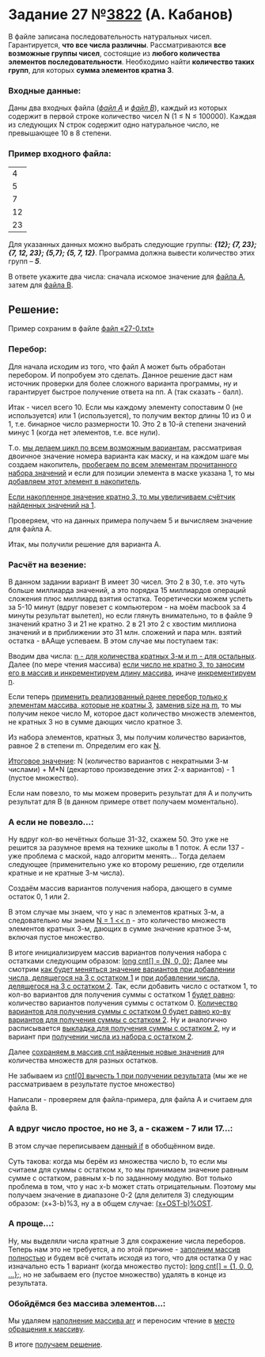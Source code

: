 # Задание 27 №[3822](https://100ballnik.com/%d0%b8%d0%bd%d1%84%d0%be%d1%80%d0%bc%d0%b0%d1%82%d0%b8%d0%ba%d0%b0-11-%d0%ba%d0%bb%d0%b0%d1%81%d1%81-%d0%bf%d1%80%d0%be%d0%b1%d0%bd%d1%8b%d0%b9-%d0%b2%d0%b0%d1%80%d0%b8%d0%b0%d0%bd%d1%82-%e2%84%9620/) (А. Кабанов)

В файле записана последовательность натуральных чисел. Гарантируется, **что все числа различны**.
Рассматриваются **все возможные группы чисел**, состоящие из **любого количества элементов последовательности**.
Необходимо найти **количество таких групп**, для которых **сумма элементов кратна 3**.

### Входные данные:

Даны два входных файла (_[файл A](./27-A.txt)_ и _[файл B](./27-B.txt)_), каждый из которых содержит в первой строке количество чисел N (1 ≤ N ≤ 100000). Каждая из следующих N строк содержит одно натуральное число, не превышающее 10 в 8 степени.

### Пример входного файла:

| |
|-|
|4|
|5|
|7|
|12|
|23|


Для указанных данных можно выбрать следующие группы: _**{12}; {7, 23}; {7, 12, 23}; {5,7}; {5, 7, 12}**_.
Программа должна вывести количество этих групп – _**5**_.

В ответе укажите два числа: сначала искомое значение для [файла А](./27-A.txt), затем для [файла B](./27-B.txt).

## Решение:

Пример сохраним в файле [файл «27-0.txt»](./27-0.txt)

### Перебор:

Для начала исходим из того, что файл А может быть обработан перебором. И попробуем это сделать. Данное решение даст нам источник проверки для более сложного варианта программы, ну и гарантирует быстрое получение ответа на пп. А (так сказать - балл). 

Итак - чисел всего 10. Если мы каждому элементу сопоставим 0 (не используется) или 1 (используется), то получим вектор длины 10 из 0 и 1, т.е. бинарное число размерности 10. Это 2 в 10-й степени значений минус 1 (когда нет элементов, т.е. все нули).

Т.о. [мы делаем цикл по всем возможным вариантам](eg27-0.cpp#L14-L15), рассматривая двоичное значение номера варианта как маску, и на каждом шаге мы создаем накопитель, [пробегаем по всем элементам прочитанного набора значений](eg27-0.cpp#L17) и если для позиции элемента в маске указана 1, то мы [добавляем этот элемент в накопитель](eg27-0.cpp#L18). 

[Если накопленное значение кратно 3, то мы увеличиваем счётчик найденных значений на 1](eg27-0.cpp#L20).

Проверяем, что на данных примера получаем 5 и вычисляем значение для файла А.
 
Итак, мы  получили решение для варианта А. 

### Расчёт на везение:

В данном задании вариант B имеет 30 чисел. Это 2 в 30, т.е. это чуть больше миллиарда значений, а это порядка 15 миллиардов операций сложения плюс миллиард взятия остатка. Теоретически можем успеть за 5-10 минут (вдруг повезет с компьютером - на моём macbook за 4 минуты результат вылетел), но если глянуть внимательно, то в файле 9 значений кратно 3 и 21 не кратно. 2 в 21 это 2 с хвостим миллиона значений и в приближении это 31 млн. сложений и пара млн. взятий остатка - вААще успеваем. В этом случае мы поступаем так:

Вводим два числа: [n - для количества кратных 3-м и m - для остальных](eg27-1.cpp#L8-L9). Далее (по мере чтения массива) [если число не кратно 3, то заносим его в массив и инкрементируем длину массива](eg27-1.cpp#L13), иначе [инкрементируем n](eg27-1.cpp#L14).

Если теперь [применить реализованный ранее перебор только к элементам массива, которые не кратны 3](eg27-1.cpp#L17-L25), [заменив size на m](eg27-1.cpp#L17), то мы получим некое число M, которое даст количество множеств элементов, не кратных 3 но в сумме дающих число кратное 3.

Из набора элементов, кратных 3, мы получим количество вариантов, равное 2 в степени m. Определим его как [N](eg27-1.cpp#L26).

[Итоговое значение](eg27-1.cpp#L27): N (количество вариантов с некратными 3-м числами) + M*N (декартово произведение этих 2-х вариантов) - 1 (пустое множество).

Если нам повезло, то мы можем проверить результат для А и получить результат для B (в данном примере ответ получаем моментально).

### А если не повезло...:

Ну вдруг кол-во нечётных больше 31-32, скажем 50. Это уже не решится за разумное время на технике школы в 1 поток. А если 137 - уже проблема с маской, надо алгоритм менять...
Тогда делаем следующее (применительно уже ко второму решению, где отделили кратные и не кратные 3-м числа).

Создаём массив вариантов получения набора, дающего в сумме остаток 0, 1 или 2.

В этом случае мы знаем, что у нас n элементов кратных 3-м, а следовательно мы знаем [N = 1 << n](eg27-2.cpp#L16) - это количество множеств элементов кратных 3-м, дающих в сумме значение кратное 3-м, включая пустое множество.

В итоге инициализируем массив вариантов получения набора с остатками следующим образом: [long cnt[] = {N, 0, 0};](eg27-2.cpp#L17)
Далее мы смотрим [как будет меняться значение вариантов при добавлении числа, делящегося на 3 с остатком 1](eg27-2.cpp#L22-L24) и
[при добавлении числа, делящегося на 3 с остатком 2](eg27-2.cpp#L26-L28).
Так, если добавить число с остатком 1, то кол-во вариантов для получения суммы с остатком 1 [будет равно](eg27-2.cpp#L23): количество вариантов получения суммы с остатком 0.
[Количество вариантов для получения суммы с остатком 0 будет равно ко-ву вариантов для получения суммы с остатком 2](eg27-2.cpp#L23). Ну и аналогично расписывается [выкладка для получения суммы с остатком 2](eg27-2.cpp#L24), ну и вариант при [получении числа из набора с остатком 2](eg27-2.cpp#L26-28).

Далее [сохраняем в массив cnt найденные новые значения](eg27-2.cpp#L30) для количества множеств для разных остатков.

Не забываем из [cnt[0] вычесть 1 при получении результата](eg27-2.cpp#L32) (мы же не рассматриваем в результате пустое множество)

Написали - проверяем для файла-примера, для файла А и считаем для файла B.

### А вдруг число простое, но не 3, а - скажем - 7 или 17...:

В этом случае переписываем [данный if](eg27-2.cpp#L21-L29) в обобщённом виде.

Суть такова: когда мы берём из множества число b, то если мы считаем для суммы с остатком x, то мы принимаем значение равным сумме с остатком, равным x-b по заданному модулю. Вот только проблема в том, что у нас x-b может стать отрицательным.
Поэтому мы получаем значение в диапазоне 0-2 (для делителя 3) следующим образом: (x+3-b)%3, ну а в общем случае: [(x+OST-b)%OST](eg27-3.cpp#L23).

### А проще...:

Ну, мы выделяли числа кратные 3 для сокражение числа переборов. Теперь нам это не требуется, а по этой причине - [заполним массив полностью](eg27-4.cpp#L9-L13) и будем всё считать исходя из того, что для остатка 0 у нас изначально есть 1 вариант (когда множество пусто): [long cnt[] = {1, 0, 0, ...};](eg27-4.cpp#L14-L16), но не забываем его (пустое множество) удалять в конце из результата.

### Обойдёмся без массива элементов...:

Мы удаляем [наполнение массива arr](eg27-4.cpp#L8-L13) и переносим чтение в [место обращения к массиву](eg27-4.cpp#L19).

В итоге [получаем решение](eg27-5.cpp).